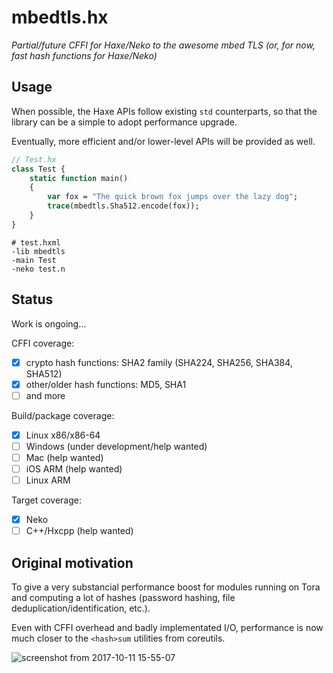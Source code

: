 # mbedtls.hx
_Partial/future CFFI for Haxe/Neko to the awesome mbed TLS_
_(or, for now, fast hash functions for Haxe/Neko)_

## Usage

When possible, the Haxe APIs follow existing `std` counterparts, so that the library can be a simple to adopt performance upgrade.

Eventually, more efficient and/or lower-level APIs will be provided as well.

```haxe
// Test.hx
class Test {
    static function main()
    {
        var fox = "The quick brown fox jumps over the lazy dog";
        trace(mbedtls.Sha512.encode(fox));
    }
}
```

```
# test.hxml
-lib mbedtls
-main Test
-neko test.n
```

## Status

Work is ongoing...

CFFI coverage:

 - [x] crypto hash functions: SHA2 family (SHA224, SHA256, SHA384, SHA512)
 - [x] other/older hash functions: MD5, SHA1
 - [ ] and more

Build/package coverage:

 - [x] Linux x86/x86-64
 - [ ] Windows (under development/help wanted)
 - [ ] Mac (help wanted)
 - [ ] iOS ARM (help wanted)
 - [ ] Linux ARM

Target coverage:

 - [x] Neko
 - [ ] C++/Hxcpp (help wanted)

## Original motivation

To give a very substancial performance boost for modules running on Tora and computing a lot of hashes (password hashing, file deduplication/identification, etc.).

Even with CFFI overhead and badly implementated I/O, performance is now much closer to the `<hash>sum` utilities from coreutils.

![screenshot from 2017-10-11 15-55-07](https://user-images.githubusercontent.com/1832496/31460372-9460fc70-ae9c-11e7-98be-41072edd427a.png)

